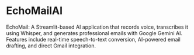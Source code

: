 # EchoMailAI
EchoMail: A Streamlit-based AI application that records voice, transcribes it using Whisper, and generates professional emails with Google Gemini AI. Features include real-time speech-to-text conversion, AI-powered email drafting, and direct Gmail integration.

